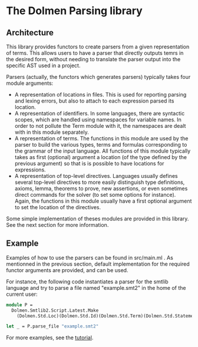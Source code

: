 
# The Dolmen Parsing library

## Architecture

This library provides functors to create parsers from a given
representation of terms. This allows users to have a parser that
directly outputs temrs in the desired form, without needing to
translate the parser output into the specific AST used in a project.

Parsers (actually, the functors which generates parsers) typically takes
four module arguments:

- A representation of locations in files. This is used for reporting
  parsing and lexing errors, but also to attach to each expression parsed
  its location.
- A representation of identifiers. In some languages, there are syntactic
  scopes, which are handled using namespaces for variable names. In order
  to not pollute the Term module with it, the namespaces are dealt with
  in this module separately.
- A representation of terms. The functions in this module are used by the
  parser to build the various types, terms and formulas corresponding
  to the grammar of the input language. All functions of this module
  typically takes as first (optional) argument a location (of the type
  defined by the previous argument) so that is is possible to have
  locations for expressions.
- A representation of top-level directives. Languages usually defines
  several top-level directives to more easily distinguish type definitions,
  axioms, lemma, theorems to prove, new assertions, or even sometimes direct
  commands for the solver (to set some options for instance). Again, the functions
  in this module usually have a first optional argument to set the location
  of the directives.

Some simple implementation of theses modules are provided in this library.
See the next section for more information.

## Example

Examples of how to use the parsers can be found in src/main.ml . As mentionned
in the previous section, default implementation for the required functor arguments
are provided, and can be used.

For instance, the following code instantiates a parser for the smtlib language
and try to parse a file named "example.smt2" in the home of the current user:

```ocaml
module P =
  Dolmen.Smtlib2.Script.Latest.Make
    (Dolmen.Std.Loc)(Dolmen.Std.Id)(Dolmen.Std.Term)(Dolmen.Std.Statement)

let _ = P.parse_file "example.smt2"
```

For more examples, see the [tutorial](https://github.com/Gbury/dolmen/tree/master/doc/tuto.md).

